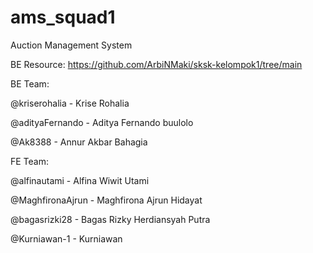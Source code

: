 # ams_squad1
Auction Management System

BE Resource: https://github.com/ArbiNMaki/sksk-kelompok1/tree/main

BE Team:

@kriserohalia - Krise Rohalia

@adityaFernando - Aditya Fernando buulolo

@Ak8388 - Annur Akbar Bahagia


FE Team:

@alfinautami - Alfina Wiwit Utami

@MaghfironaAjrun - Maghfirona Ajrun Hidayat

@bagasrizki28 - Bagas Rizky Herdiansyah Putra

@Kurniawan-1 - Kurniawan
